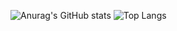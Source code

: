 ![Anurag's GitHub stats](https://github-readme-stats.vercel.app/api?username=hsinaDitaM&show_icons=true&theme=transparent&title_color=#539BF5&text_color=#768390)
![Top Langs](https://github-readme-stats.vercel.app/api/top-langs/?username=hsinaditam&hide="jupyter_notebook"&theme=transparent&title_color=#539BF5&text_color=#768390)


<!---
hsinaDitaM/hsinaDitaM is a ✨ special ✨ repository because its `README.md` (this file) appears on your GitHub profile.
You can click the Preview link to take a look at your changes.
--->
